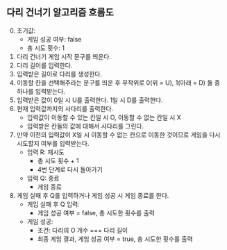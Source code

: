 ## 다리 건너기 알고리즘 흐름도

0. 초기값:
   - 게임 성공 여부: false
   - 총 시도 횟수: 1
1. 다리 건너기 게임 시작 문구를 띄운다.
2. 다리 길이를 입력한다.
3. 입력받은 길이로 다리를 생성한다.
4. 이동할 칸을 선택해주라는 문구를 띄운 후 무작위로 0(위 = U), 1(아래 = D) 둘 중 하나를 입력받는다.
5. 입력받은 값이 0일 시 U를 출력한다. 1일 시 D를 출력한다.
6. 현재 입력값까지의 사다리를 출력한다.
   - 입력값이 이동할 수 있는 칸일 시 O, 이동할 수 없는 칸일 시 X
   - 입력받은 칸들의 값에 대해서 사다리를 그린다.
7. 만약 이전의 입력값이 X일 시 이동할 수 없는 칸으로 이동한 것이므로 게임을 다시 시도할지 여부를 입력받는다.
   - 입력 R: 재시도
     - 총 시도 횟수 + 1
     - 4번 단계로 다시 돌아가기
   - 입력 Q: 종료
     - 게임 종료
8. 게임 실패 후 Q를 입력하거나 게임 성공 시 게임 종료를 한다.
   - 게임 실패 후 Q 입력:
     - 게임 성공 여부 = false, 총 시도한 횟수를 출력
   - 게임 성공:
     - 조건: 다리의 O 개수 === 다리 길이
     - 최종 게임 결과, 게임 성공 여부 = true, 총 시도한 횟수를 출력
